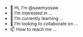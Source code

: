 - 👋 Hi, I’m @sawmyosaw
- 👀 I’m interested in ...
- 🌱 I’m currently learning ...
- 💞️ I’m looking to collaborate on ...
- 📫 How to reach me ...

<!---
sawmyosaw/sawmyosaw is a ✨ special ✨ repository because its `README.md` (this file) appears on your GitHub profile.
You can click the Preview link to take a look at your changes.
--->
